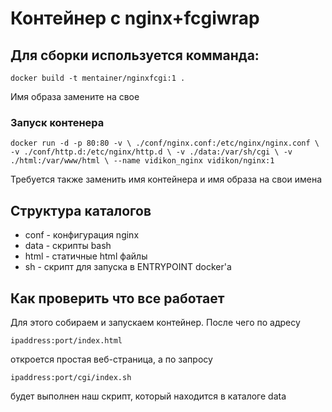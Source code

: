 # Контейнер с nginx+fcgiwrap

## Для сборки используется комманда:


`
docker build -t mentainer/nginxfcgi:1 .
`

Имя образа замените на свое

### Запуск контенера

`docker run -d -p 80:80 -v \
./conf/nginx.conf:/etc/nginx/nginx.conf \
-v ./conf/http.d:/etc/nginx/http.d \
-v ./data:/var/sh/cgi \
-v ./html:/var/www/html \
--name vidikon_nginx vidikon/nginx:1`

Требуется также заменить имя контейнера и имя образа на свои имена

## Структура каталогов

- conf - конфигурация nginx
- data - скрипты bash
- html - статичные html файлы
- sh - скрипт для запуска в ENTRYPOINT docker'а

## Как проверить что все работает

Для этого собираем и запускаем контейнер. После чего по адресу

`ipaddress:port/index.html`

откроется простая веб-страница, а по запросу 

`ipaddress:port/cgi/index.sh`

будет выполнен наш скрипт, который находится в каталоге data